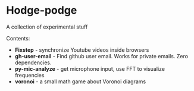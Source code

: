 # Hodge-podge

A collection of experimental stuff

Contents:
* **Fixstep** - synchronize Youtube videos inside browsers
* **gh-user-email** - Find github user email. Works for private emails. Zero dependencies.
* **py-mic-analyze** - get microphone input, use FFT to visualize frequencies
* **voronoi** - a small math game about Voronoi diagrams


